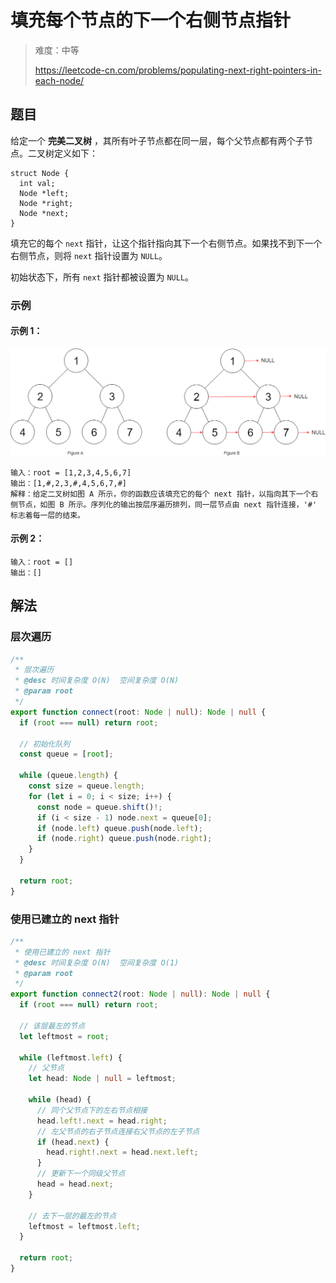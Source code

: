 # 填充每个节点的下一个右侧节点指针

> 难度：中等
>
> https://leetcode-cn.com/problems/populating-next-right-pointers-in-each-node/

## 题目

给定一个 **完美二叉树** ，其所有叶子节点都在同一层，每个父节点都有两个子节点。二叉树定义如下：

```
struct Node {
  int val;
  Node *left;
  Node *right;
  Node *next;
}
```

填充它的每个 `next` 指针，让这个指针指向其下一个右侧节点。如果找不到下一个右侧节点，则将 `next` 指针设置为 `NULL`。

初始状态下，所有 `next` 指针都被设置为 `NULL`。

### 示例

#### 示例 1：

![populating-next-right-pointers-in-each-node.png](../../assets/images/problemset/populating-next-right-pointers-in-each-node.png)

```
输入：root = [1,2,3,4,5,6,7]
输出：[1,#,2,3,#,4,5,6,7,#]
解释：给定二叉树如图 A 所示，你的函数应该填充它的每个 next 指针，以指向其下一个右侧节点，如图 B 所示。序列化的输出按层序遍历排列，同一层节点由 next 指针连接，'#' 标志着每一层的结束。
```

#### 示例 2：

```
输入：root = []
输出：[]
```

## 解法

### 层次遍历

```typescript
/**
 * 层次遍历
 * @desc 时间复杂度 O(N)  空间复杂度 O(N)
 * @param root
 */
export function connect(root: Node | null): Node | null {
  if (root === null) return root;

  // 初始化队列
  const queue = [root];

  while (queue.length) {
    const size = queue.length;
    for (let i = 0; i < size; i++) {
      const node = queue.shift()!;
      if (i < size - 1) node.next = queue[0];
      if (node.left) queue.push(node.left);
      if (node.right) queue.push(node.right);
    }
  }

  return root;
}
```

### 使用已建立的 next 指针

```typescript
/**
 * 使用已建立的 next 指针
 * @desc 时间复杂度 O(N)  空间复杂度 O(1)
 * @param root
 */
export function connect2(root: Node | null): Node | null {
  if (root === null) return root;

  // 该层最左的节点
  let leftmost = root;

  while (leftmost.left) {
    // 父节点
    let head: Node | null = leftmost;

    while (head) {
      // 同个父节点下的左右节点相接
      head.left!.next = head.right;
      // 左父节点的右子节点连接右父节点的左子节点
      if (head.next) {
        head.right!.next = head.next.left;
      }
      // 更新下一个同级父节点
      head = head.next;
    }

    // 去下一层的最左的节点
    leftmost = leftmost.left;
  }

  return root;
}
```